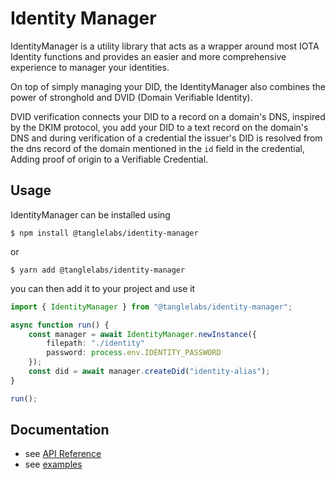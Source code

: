 # Identity Manager

IdentityManager is a utility library that acts as a wrapper around most IOTA Identity functions and provides an easier and more comprehensive experience to manager your identities.

On top of simply managing your DID, the IdentityManager also combines the power of stronghold and DVID (Domain Verifiable Identity).

DVID verification connects your DID to a record on a domain's DNS, inspired by the DKIM protocol, you add your DID to a text record on the domain's DNS and during verification of a credential the issuer's DID is resolved from the dns record of the domain mentioned in the `id` field in the credential, Adding proof of origin to a Verifiable Credential.

## Usage

IdentityManager can be installed using

```
$ npm install @tanglelabs/identity-manager
```

or

```
$ yarn add @tanglelabs/identity-manager
```

you can then add it to your project and use it

```ts
import { IdentityManager } from "@tanglelabs/identity-manager";

async function run() {
    const manager = await IdentityManager.newInstance({
        filepath: "./identity"
        password: process.env.IDENTITY_PASSWORD
    });
    const did = await manager.createDid("identity-alias");
}

run();
```

## Documentation

- see [API Reference](docs/api-ref.md)
- see [examples](docs/examples)
